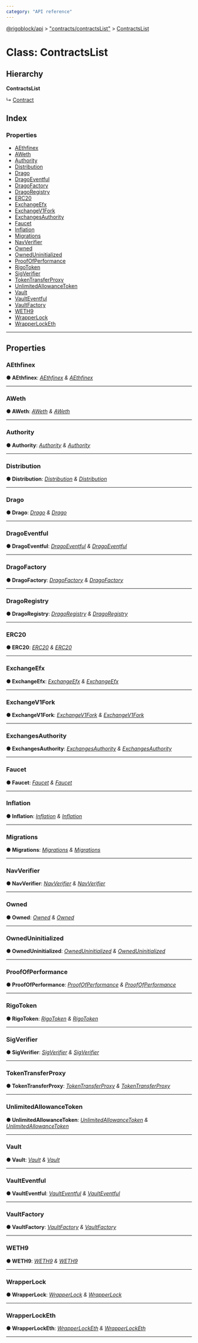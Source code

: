 ```yaml
---
category: "API reference"
---
```



[@rigoblock/api](../quick_start.md) > ["contracts/contractsList"](../modules/_contracts_contractslist_.md) > [ContractsList](../classes/_contracts_contractslist_.contractslist.md)

# Class: ContractsList

## Hierarchy

**ContractsList**

↳  [Contract](_contracts_contract_.contract.md)

## Index

### Properties

* [AEthfinex](_contracts_contractslist_.contractslist.md#aethfinex)
* [AWeth](_contracts_contractslist_.contractslist.md#aweth)
* [Authority](_contracts_contractslist_.contractslist.md#authority)
* [Distribution](_contracts_contractslist_.contractslist.md#distribution)
* [Drago](_contracts_contractslist_.contractslist.md#drago)
* [DragoEventful](_contracts_contractslist_.contractslist.md#dragoeventful)
* [DragoFactory](_contracts_contractslist_.contractslist.md#dragofactory)
* [DragoRegistry](_contracts_contractslist_.contractslist.md#dragoregistry)
* [ERC20](_contracts_contractslist_.contractslist.md#erc20)
* [ExchangeEfx](_contracts_contractslist_.contractslist.md#exchangeefx)
* [ExchangeV1Fork](_contracts_contractslist_.contractslist.md#exchangev1fork)
* [ExchangesAuthority](_contracts_contractslist_.contractslist.md#exchangesauthority)
* [Faucet](_contracts_contractslist_.contractslist.md#faucet)
* [Inflation](_contracts_contractslist_.contractslist.md#inflation)
* [Migrations](_contracts_contractslist_.contractslist.md#migrations)
* [NavVerifier](_contracts_contractslist_.contractslist.md#navverifier)
* [Owned](_contracts_contractslist_.contractslist.md#owned)
* [OwnedUninitialized](_contracts_contractslist_.contractslist.md#owneduninitialized)
* [ProofOfPerformance](_contracts_contractslist_.contractslist.md#proofofperformance)
* [RigoToken](_contracts_contractslist_.contractslist.md#rigotoken)
* [SigVerifier](_contracts_contractslist_.contractslist.md#sigverifier)
* [TokenTransferProxy](_contracts_contractslist_.contractslist.md#tokentransferproxy)
* [UnlimitedAllowanceToken](_contracts_contractslist_.contractslist.md#unlimitedallowancetoken)
* [Vault](_contracts_contractslist_.contractslist.md#vault)
* [VaultEventful](_contracts_contractslist_.contractslist.md#vaulteventful)
* [VaultFactory](_contracts_contractslist_.contractslist.md#vaultfactory)
* [WETH9](_contracts_contractslist_.contractslist.md#weth9)
* [WrapperLock](_contracts_contractslist_.contractslist.md#wrapperlock)
* [WrapperLockEth](_contracts_contractslist_.contractslist.md#wrapperlocketh)

---

## Properties

<a id="aethfinex"></a>

###  AEthfinex

**● AEthfinex**: *[AEthfinex](_contracts_models_a_ethfinex_.aethfinex.md) & [AEthfinex](_contracts_models_a_ethfinex_.aethfinex.md)*

___
<a id="aweth"></a>

###  AWeth

**● AWeth**: *[AWeth](_contracts_models_a_weth_.aweth.md) & [AWeth](_contracts_models_a_weth_.aweth.md)*

___
<a id="authority"></a>

###  Authority

**● Authority**: *[Authority](_contracts_models_authority_.authority.md) & [Authority](_contracts_models_authority_.authority.md)*

___
<a id="distribution"></a>

###  Distribution

**● Distribution**: *[Distribution](_contracts_models_distribution_.distribution.md) & [Distribution](_contracts_models_distribution_.distribution.md)*

___
<a id="drago"></a>

###  Drago

**● Drago**: *[Drago](_contracts_models_drago_.drago.md) & [Drago](_contracts_models_drago_.drago.md)*

___
<a id="dragoeventful"></a>

###  DragoEventful

**● DragoEventful**: *[DragoEventful](_contracts_models_drago_eventful_.dragoeventful.md) & [DragoEventful](_contracts_models_drago_eventful_.dragoeventful.md)*

___
<a id="dragofactory"></a>

###  DragoFactory

**● DragoFactory**: *[DragoFactory](_contracts_models_drago_factory_.dragofactory.md) & [DragoFactory](_contracts_models_drago_factory_.dragofactory.md)*

___
<a id="dragoregistry"></a>

###  DragoRegistry

**● DragoRegistry**: *[DragoRegistry](_contracts_models_drago_registry_.dragoregistry.md) & [DragoRegistry](_contracts_models_drago_registry_.dragoregistry.md)*

___
<a id="erc20"></a>

###  ERC20

**● ERC20**: *[ERC20](_contracts_models_erc20_.erc20.md) & [ERC20](_contracts_models_erc20_.erc20.md)*

___
<a id="exchangeefx"></a>

###  ExchangeEfx

**● ExchangeEfx**: *[ExchangeEfx](_contracts_models_exchange_efx_.exchangeefx.md) & [ExchangeEfx](_contracts_models_exchange_efx_.exchangeefx.md)*

___
<a id="exchangev1fork"></a>

###  ExchangeV1Fork

**● ExchangeV1Fork**: *[ExchangeV1Fork](_contracts_models_exchange_v1_fork_.exchangev1fork.md) & [ExchangeV1Fork](_contracts_models_exchange_v1_fork_.exchangev1fork.md)*

___
<a id="exchangesauthority"></a>

###  ExchangesAuthority

**● ExchangesAuthority**: *[ExchangesAuthority](_contracts_models_exchanges_authority_.exchangesauthority.md) & [ExchangesAuthority](_contracts_models_exchanges_authority_.exchangesauthority.md)*

___
<a id="faucet"></a>

###  Faucet

**● Faucet**: *[Faucet](_contracts_models_faucet_.faucet.md) & [Faucet](_contracts_models_faucet_.faucet.md)*

___
<a id="inflation"></a>

###  Inflation

**● Inflation**: *[Inflation](_contracts_models_inflation_.inflation.md) & [Inflation](_contracts_models_inflation_.inflation.md)*

___
<a id="migrations"></a>

###  Migrations

**● Migrations**: *[Migrations](_contracts_models_migrations_.migrations.md) & [Migrations](_contracts_models_migrations_.migrations.md)*

___
<a id="navverifier"></a>

###  NavVerifier

**● NavVerifier**: *[NavVerifier](_contracts_models_nav_verifier_.navverifier.md) & [NavVerifier](_contracts_models_nav_verifier_.navverifier.md)*

___
<a id="owned"></a>

###  Owned

**● Owned**: *[Owned](_contracts_models_owned_.owned.md) & [Owned](_contracts_models_owned_.owned.md)*

___
<a id="owneduninitialized"></a>

###  OwnedUninitialized

**● OwnedUninitialized**: *[OwnedUninitialized](_contracts_models_owned_uninitialized_.owneduninitialized.md) & [OwnedUninitialized](_contracts_models_owned_uninitialized_.owneduninitialized.md)*

___
<a id="proofofperformance"></a>

###  ProofOfPerformance

**● ProofOfPerformance**: *[ProofOfPerformance](_contracts_models_proof_of_performance_.proofofperformance.md) & [ProofOfPerformance](_contracts_models_proof_of_performance_.proofofperformance.md)*

___
<a id="rigotoken"></a>

###  RigoToken

**● RigoToken**: *[RigoToken](_contracts_models_rigo_token_.rigotoken.md) & [RigoToken](_contracts_models_rigo_token_.rigotoken.md)*

___
<a id="sigverifier"></a>

###  SigVerifier

**● SigVerifier**: *[SigVerifier](_contracts_models_sig_verifier_.sigverifier.md) & [SigVerifier](_contracts_models_sig_verifier_.sigverifier.md)*

___
<a id="tokentransferproxy"></a>

###  TokenTransferProxy

**● TokenTransferProxy**: *[TokenTransferProxy](_contracts_models_token_transfer_proxy_.tokentransferproxy.md) & [TokenTransferProxy](_contracts_models_token_transfer_proxy_.tokentransferproxy.md)*

___
<a id="unlimitedallowancetoken"></a>

###  UnlimitedAllowanceToken

**● UnlimitedAllowanceToken**: *[UnlimitedAllowanceToken](_contracts_models_unlimited_allowance_token_.unlimitedallowancetoken.md) & [UnlimitedAllowanceToken](_contracts_models_unlimited_allowance_token_.unlimitedallowancetoken.md)*

___
<a id="vault"></a>

###  Vault

**● Vault**: *[Vault](_contracts_models_vault_.vault.md) & [Vault](_contracts_models_vault_.vault.md)*

___
<a id="vaulteventful"></a>

###  VaultEventful

**● VaultEventful**: *[VaultEventful](_contracts_models_vault_eventful_.vaulteventful.md) & [VaultEventful](_contracts_models_vault_eventful_.vaulteventful.md)*

___
<a id="vaultfactory"></a>

###  VaultFactory

**● VaultFactory**: *[VaultFactory](_contracts_models_vault_factory_.vaultfactory.md) & [VaultFactory](_contracts_models_vault_factory_.vaultfactory.md)*

___
<a id="weth9"></a>

###  WETH9

**● WETH9**: *[WETH9](_contracts_models_weth9_.weth9.md) & [WETH9](_contracts_models_weth9_.weth9.md)*

___
<a id="wrapperlock"></a>

###  WrapperLock

**● WrapperLock**: *[WrapperLock](_contracts_models_wrapper_lock_.wrapperlock.md) & [WrapperLock](_contracts_models_wrapper_lock_.wrapperlock.md)*

___
<a id="wrapperlocketh"></a>

###  WrapperLockEth

**● WrapperLockEth**: *[WrapperLockEth](_contracts_models_wrapper_lock_eth_.wrapperlocketh.md) & [WrapperLockEth](_contracts_models_wrapper_lock_eth_.wrapperlocketh.md)*

___

